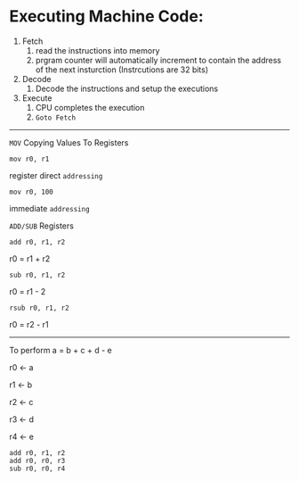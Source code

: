 # Executing Machine Code:
1. Fetch
      1. read the instructions into memory
      2. prgram counter will automatically increment to contain the address of the next insturction (Instrcutions are 32 bits)
2. Decode
      1. Decode the instructions and setup the executions
3. Execute
      1. CPU completes the execution
      2. `Goto Fetch`

---

`MOV` Copying Values To Registers

```
mov r0, r1
```
register direct `addressing`

```
mov r0, 100
```
immediate `addressing`

`ADD/SUB` Registers

```
add r0, r1, r2
```
r0 = r1 + r2

```
sub r0, r1, r2
```
r0 = r1 - 2

```
rsub r0, r1, r2
```
r0 = r2 - r1

---
To perform a = b + c + d - e

r0 <- a

r1 <- b

r2 <- c

r3 <- d

r4 <- e

```
add r0, r1, r2
add r0, r0, r3
sub r0, r0, r4
```
